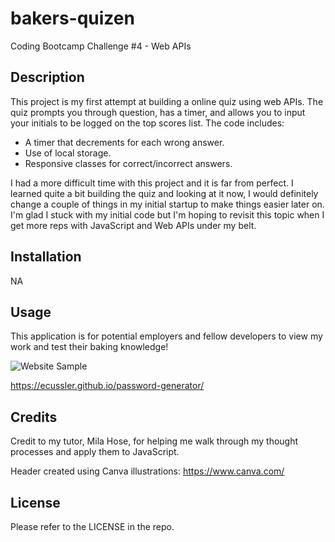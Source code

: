 # bakers-quizen
Coding Bootcamp Challenge #4 - Web APIs

## Description

This project is my first attempt at building a online quiz using web APIs. The quiz prompts you through question, has a timer, and allows you to input your initials to be logged on the top scores list. The code includes:

- A timer that decrements for each wrong answer. 
- Use of local storage.
- Responsive classes for correct/incorrect answers. 

I had a more difficult time with this project and it is far from perfect. I learned quite a bit building the quiz and looking at it now, I would definitely change a couple of things in my initial startup to make things easier later on. I'm glad I stuck with my initial code but I'm hoping to revisit this topic when I get more reps with JavaScript and Web APIs under my belt.   


## Installation

NA


## Usage

This application is for potential employers and fellow developers to view my work and test their baking knowledge!

![Website Sample](./assets/photos/Password_Generator.gif)

https://ecussler.github.io/password-generator/


## Credits

Credit to my tutor, Mila Hose, for helping me walk through my thought processes and apply them to JavaScript.  

Header created using Canva illustrations: https://www.canva.com/



## License

Please refer to the LICENSE in the repo. 
